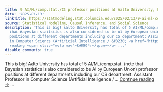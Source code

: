 ```yaml
---
title: 9 AI/ML/comp.stat./CS professor positions at Aalto University, Finland
date: '2025-02-13'
linkTitle: https://statmodeling.stat.columbia.edu/2025/02/13/9-ai-ml-comp-stat-cs-professor-positions-at-aalto-university-finland/
source: Statistical Modeling, Causal Inference, and Social Science
description: 'This is big! Aalto University has total of 5 AI/ML/comp.stat. (note
  that Bayesian statistics is also considered to be AI by European Union) professor
  positions at different departments including our CS department: Assistant Professor
  in Computer Science (Artificial Intelligence / &#8230; <a href="https://statmodeling.stat.columbia.edu/2025/02/13/9-ai-ml-comp-stat-cs-professor-positions-at-aalto-university-finland/">Continue
  reading <span class="meta-nav">&#8594;</span></a> ...'
disable_comments: true
---
```

This is big! Aalto University has total of 5 AI/ML/comp.stat. (note that Bayesian statistics is also considered to be AI by European Union) professor positions at different departments including our CS department: Assistant Professor in Computer Science (Artificial Intelligence / &#8230; <a href="https://statmodeling.stat.columbia.edu/2025/02/13/9-ai-ml-comp-stat-cs-professor-positions-at-aalto-university-finland/">Continue reading <span class="meta-nav">&#8594;</span></a> ...